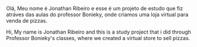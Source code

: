Olá, Meu nome é Jonathan Ribeiro e esse é um projeto de estudo que fiz atráves das aulas do professor Bonieky, onde criamos uma loja virtual para venda de pizzas.

Hi, My name is Jonathan Ribeiro and this is a study project that i did through Professor Bonieky's classes, where we created a virtual store to sell pizzas.



